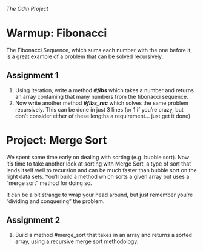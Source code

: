 
*The Odin Project*

# Warmup: Fibonacci

The Fibonacci Sequence, which sums each number with the one before it, is a great example of a problem that can be solved recursively..

## Assignment 1

1. Using iteration, write a method _**#fibs**_ which takes a number and returns an array containing that many numbers from the fibonacci sequence.
2. Now write another method **_#fibs_rec_** which solves the same problem recursively. This can be done in just 3 lines (or 1 if you’re crazy, but don’t consider either of these lengths a requirement… just get it done).

# Project: Merge Sort

We spent some time early on dealing with sorting (e.g. bubble sort). Now it’s time to take another look at sorting with Merge Sort, a type of sort that lends itself well to recursion and can be much faster than bubble sort on the right data sets. You’ll build a method which sorts a given array but uses a “merge sort” method for doing so.

It can be a bit strange to wrap your head around, but just remember you’re “dividing and conquering” the problem.

## Assignment 2

1. Build a method #merge_sort that takes in an array and returns a sorted array, using a recursive merge sort methodology.
